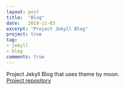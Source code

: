 ```yaml
---
layout: post
title:  "Blog"
date:   2019-11-03
excerpt: "Project Jekyll Blog"
project: true
tag:
- jekyll 
- blog
comments: true
---
```


Project Jekyll Blog that uses theme by moon.<br>
<a href="https://github.com/Artyrie/Artyrie.github.io">Project repository</a>